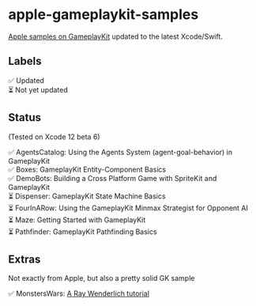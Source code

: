 # apple-gameplaykit-samples
[Apple samples on GameplayKit](https://developer.apple.com/library/archive/documentation/General/Conceptual/GameplayKit_Guide/index.html#//apple_ref/doc/uid/TP40015172-CH1-SW1) updated to the latest Xcode/Swift.

## Labels
✅ Updated  
⏳ Not yet updated

## Status
(Tested on Xcode 12 beta 6)

✅ AgentsCatalog: Using the Agents System (agent-goal-behavior) in GameplayKit  
✅ Boxes: GameplayKit Entity-Component Basics  
✅ DemoBots: Building a Cross Platform Game with SpriteKit and GameplayKit  
⏳ Dispenser: GameplayKit State Machine Basics  
⏳ FourInARow: Using the GameplayKit Minmax Strategist for Opponent AI  
⏳ Maze: Getting Started with GameplayKit  
⏳ Pathfinder: GameplayKit Pathfinding Basics

## Extras
Not exactly from Apple, but also a pretty solid GK sample

✅ MonstersWars: [A Ray Wenderlich tutorial](https://www.raywenderlich.com/706-gameplaykit-tutorial-entity-component-system-agents-goals-and-behaviors)
